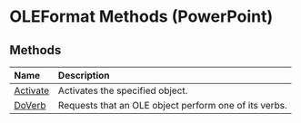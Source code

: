 
# OLEFormat Methods (PowerPoint)

## Methods



|**Name**|**Description**|
|:-----|:-----|
|[Activate](cc4691a3-726f-5093-6345-f688b68ac15a.md)|Activates the specified object.|
|[DoVerb](1ee39c5d-3646-81de-79e9-f8cff869308d.md)|Requests that an OLE object perform one of its verbs. |
